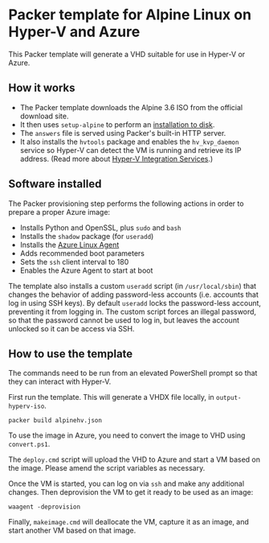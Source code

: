 # Packer template for Alpine Linux on Hyper-V and Azure

This Packer template will generate a VHD suitable for use in Hyper-V or Azure.

## How it works

- The Packer template downloads the Alpine 3.6 ISO from the official download site.
- It then uses `setup-alpine` to perform an [installation to disk](https://wiki.alpinelinux.org/wiki/Install_to_disk).
- The `answers` file is served using Packer's built-in HTTP server.
- It also installs the `hvtools` package and enables the `hv_kvp_daemon` service so Hyper-V can detect the VM is running and retrieve its IP address. (Read more about [Hyper-V Integration Services](https://docs.microsoft.com/en-us/windows-server/virtualization/hyper-v/manage/manage-hyper-v-integration-services#start-and-stop-an-integration-service-from-a-linux-guest).)

## Software installed

The Packer provisioning step performs the following actions in order to prepare a proper Azure image:

- Installs Python and OpenSSL, plus `sudo` and `bash`
- Installs the `shadow` package (for `useradd`)
- Installs the [Azure Linux Agent](https://github.com/Azure/WALinuxAgent/)
- Adds recommended boot parameters
- Sets the `ssh` client interval to 180
- Enables the Azure Agent to start at boot

The template also installs a custom `useradd` script (in `/usr/local/sbin`) that changes the behavior of adding password-less accounts (i.e. accounts that log in using SSH keys). By default `useradd` locks the password-less account, preventing it from logging in. The custom script forces an illegal password, so that the password cannot be used to log in, but leaves the account unlocked so it can be access via SSH.

## How to use the template

The commands need to be run from an elevated PowerShell prompt so that they can interact with Hyper-V.

First run the template. This will generate a VHDX file locally, in `output-hyperv-iso`.

```
packer build alpinehv.json
```

To use the image in Azure, you need to convert the image to VHD using `convert.ps1`.

The `deploy.cmd` script will upload the VHD to Azure and start a VM based on the image. Please amend the script variables as necessary.

Once the VM is started, you can log on via `ssh` and make any additional changes. Then deprovision the VM to get it ready to be used as an image:

```
waagent -deprovision
```

Finally, `makeimage.cmd` will deallocate the VM, capture it as an image, and start another VM based on that image.
